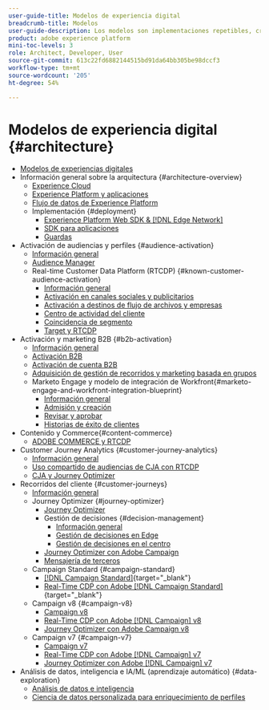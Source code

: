 ```yaml
---
user-guide-title: Modelos de experiencia digital
breadcrumb-title: Modelos
user-guide-description: Los modelos son implementaciones repetibles, creadas para solucionar problemas empresariales existentes y que contienen diagramas de arquitectura, consideraciones técnicas y enlaces a documentación relevante.
product: adobe experience platform
mini-toc-levels: 3
role: Architect, Developer, User
source-git-commit: 613c22fd6882144515bd91da64bb305be98dccf3
workflow-type: tm+mt
source-wordcount: '205'
ht-degree: 54%

---
```



# Modelos de experiencia digital {#architecture}

+ [Modelos de experiencias digitales](/help/blueprints/overview.md)
+ Información general sobre la arquitectura {#architecture-overview}
   + [Experience Cloud](/help/blueprints/experience-platform/experience-cloud.md)
   + [Experience Platform y aplicaciones](/help/blueprints/experience-platform/platform-applications.md)
   + [Flujo de datos de Experience Platform](/help/blueprints/experience-platform/platform-data-flow.md)
   + Implementación {#deployment}
      + [Experience Platform Web SDK &amp;  [!DNL Edge Network]](/help/blueprints/experience-platform/deployment/websdk.md)
      + [SDK para aplicaciones](/help/blueprints/experience-platform/deployment/appsdk.md)
      + [Guardas](/help/blueprints/experience-platform/deployment/guardrails.md)
+ Activación de audiencias y perfiles {#audience-activation}
   + [Información general](/help/blueprints/audience-activation/overview.md)
   + [Audience Manager](/help/blueprints/audience-activation/AAM.md)
   + Real-time Customer Data Platform (RTCDP) {#known-customer-audience-activation}
      + [Información general](/help/blueprints/audience-activation/known.md)
      + [Activación en canales sociales y publicitarios](/help/blueprints/audience-activation/advertising-activation.md)
      + [Activación a destinos de flujo de archivos y empresas](/help/blueprints/audience-activation/enterprise-destinations.md)
      + [Centro de actividad del cliente](/help/blueprints/audience-activation/customer-activity.md)
      + [Coincidencia de segmento](/help/blueprints/audience-activation/segment-match.md)
      + [Target y RTCDP](/help/blueprints/audience-activation/RTCDP-Target.md)
+ Activación y marketing B2B {#b2b-activation}
   + [Información general](/help/blueprints/b2b/overview.md)
   + [Activación B2B](/help/blueprints/b2b/b2bactivation.md)
   + [Activación de cuenta B2B](/help/blueprints/b2b/b2b-account-activation.md)
   + [Adquisición de gestión de recorridos y marketing basada en grupos](/help/blueprints/b2b/b2b-buying-group-journeys.md)
   + Marketo Engage y modelo de integración de Workfront{#marketo-engage-and-workfront-integration-blueprint}
      + [Información general](/help/blueprints/b2b/marketo-engage-and-workfront-integration-blueprint/overview.md)
      + [Admisión y creación](/help/blueprints/b2b/marketo-engage-and-workfront-integration-blueprint/intake-and-create.md)
      + [Revisar y aprobar](/help/blueprints/b2b/marketo-engage-and-workfront-integration-blueprint/review-and-approve-blueprint.md)
      + [Historias de éxito de clientes](/help/blueprints/b2b/marketo-engage-and-workfront-integration-blueprint/customer-success-stories.md)
+ Contenido y Commerce{#content-commerce}
   + [ADOBE COMMERCE y RTCDP](/help/blueprints/content-commerce/commerce/commerce-rtcdp.md)
+ Customer Journey Analytics {#customer-journey-analytics}
   + [Información general](/help/blueprints/customer-journey-analytics/overview.md)
   + [Uso compartido de audiencias de CJA con RTCDP](/help/blueprints/customer-journey-analytics/cja-rtcdp.md)
   + [CJA y Journey Optimizer](/help/blueprints/customer-journey-analytics/cja-ajo.md)
+ Recorridos del cliente {#customer-journeys}
   + [Información general](/help/blueprints/customer-journeys/overview.md)
   + Journey Optimizer {#journey-optimizer}
      + [Journey Optimizer](/help/blueprints/customer-journeys/journey-optimizer.md)
      + Gestión de decisiones {#decision-management}
         + [Información general](/help/blueprints/customer-journeys/decision_management/decision-management-overview.md)
         + [Gestión de decisiones en Edge](/help/blueprints/customer-journeys/decision_management/decision-management-edge.md)
         + [Gestión de decisiones en el centro](/help/blueprints/customer-journeys/decision_management/decision-management-hub.md)
      + [Journey Optimizer con Adobe Campaign](/help/blueprints/customer-journeys/ajo-and-campaign.md)
      + [Mensajería de terceros](/help/blueprints/customer-journeys/3rd-party-messaging.md)
   + Campaign Standard {#campaign-standard}
      + [[!DNL Campaign Standard]](https://experienceleague.adobe.com/docs/campaign-standard.html?lang=es){target="_blank"}
      + [Real-Time CDP con Adobe [!DNL Campaign Standard]](https://experienceleague.adobe.com/docs/campaign-standard/using/integrating-with-adobe-cloud/adobe-experience-platform/aep-sources-destinations/get-started-sources-destinations.html?lang=es){target="_blank"}
   + Campaign v8 {#campaign-v8}
      + [Campaign v8](/help/blueprints/customer-journeys/campaign-v8.md)
      + [Real-Time CDP con Adobe [!DNL Campaign] v8](/help/blueprints/customer-journeys/rtcdp-and-campaign-v8.md)
      + [Journey Optimizer con Adobe Campaign v8](/help/blueprints/customer-journeys/ajo-and-campaign-v8.md)
   + Campaign v7 {#campaign-v7}
      + [Campaign v7](/help/blueprints/customer-journeys/campaign-v7.md)
      + [Real-Time CDP con Adobe [!DNL Campaign] v7](/help/blueprints/customer-journeys/rtcdp-and-campaign.md)
      + [Journey Optimizer con Adobe [!DNL Campaign] v7](/help/blueprints/customer-journeys/ajo-and-campaign-v7.md)
+ Análisis de datos, inteligencia e IA/ML (aprendizaje automático) {#data-exploration}
   + [Análisis de datos e inteligencia](/help/blueprints/data-insights/analysis.md)
   + [Ciencia de datos personalizada para enriquecimiento de perfiles](/help/blueprints/data-insights/data-science.md)

